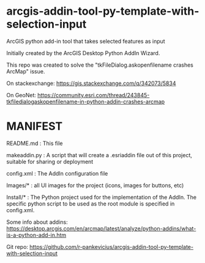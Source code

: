 # arcgis-addin-tool-py-template-with-selection-input
ArcGIS python add-in tool that takes selected features as input

Initially created by the ArcGIS Desktop Python AddIn Wizard.

This repo was created to solve the "tkFileDialog.askopenfilename crashes ArcMap" issue.

On stackexchange: https://gis.stackexchange.com/q/342073/5834

On GeoNet: https://community.esri.com/thread/243845-tkfiledialogaskopenfilename-in-python-addin-crashes-arcmap

MANIFEST
========

README.md   : This file

makeaddin.py : A script that will create a .esriaddin file out of this 
               project, suitable for sharing or deployment

config.xml   : The AddIn configuration file

Images/*     : all UI images for the project (icons, images for buttons, 
               etc)

Install/*    : The Python project used for the implementation of the
               AddIn. The specific python script to be used as the root
               module is specified in config.xml.

Some info about addins:
https://desktop.arcgis.com/en/arcmap/latest/analyze/python-addins/what-is-a-python-add-in.htm

Git repo:
https://github.com/r-pankevicius/arcgis-addin-tool-py-template-with-selection-input